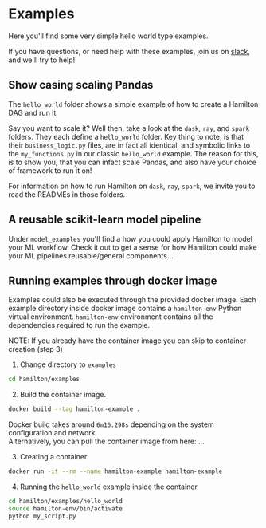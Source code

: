 # Examples

Here you'll find some very simple hello world type examples.

If you have questions, or need help with these examples,
join us on [slack](https://join.slack.com/t/hamilton-opensource/shared_invite/zt-1bjs72asx-wcUTgH7q7QX1igiQ5bbdcg), and we'll try to help!

## Show casing scaling Pandas
The `hello_world` folder shows a simple example of how to create a Hamilton DAG and run it.

Say you want to scale it? Well then, take a look at the `dask`, `ray`, and `spark` folders.
They each define a `hello_world` folder. Key thing to note, is that their `business_logic.py` files,
are in fact all identical, and symbolic links to the `my_functions.py` in our classic `hello_world` example.
The reason for this, is to show you, that you can infact scale Pandas, and also have your choice of framework
to run it on!

For information on how to run Hamilton on `dask`, `ray`, `spark`, we invite you to read the READMEs in those
folders.

## A reusable scikit-learn model pipeline
Under `model_examples` you'll find a how you could apply Hamilton to model your ML workflow.
Check it out to get a sense for how Hamilton could make your ML pipelines reusable/general
components...

## Running examples through docker image
Examples could also be executed through the provided docker image.
Each example directory inside docker image contains a `hamilton-env` Python virtual environment.
`hamilton-env` environment contains all the dependencies required to run the example.

NOTE: If you already have the container image you can skip to container creation (step 3)  

1. Change directory to `examples`
```bash
cd hamilton/examples
```

2. Build the container image. 
```bash
docker build --tag hamilton-example .
```
Docker build takes around `6m16.298s` depending on the system configuration and network.  
Alternatively, you can pull the container image from here: ...

3. Creating a container
```bash
docker run -it --rm --name hamilton-example hamilton-example
```

4. Running the `hello_world` example inside the container
```bash
cd hamilton/examples/hello_world
source hamilton-env/bin/activate
python my_script.py
```
